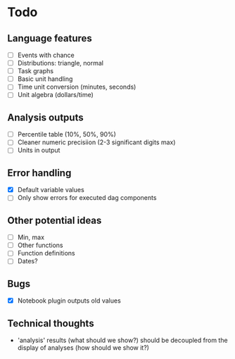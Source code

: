 # Todo

## Language features

- [ ] Events with chance
- [ ] Distributions: triangle, normal
- [ ] Task graphs
- [ ] Basic unit handling
- [ ] Time unit conversion (minutes, seconds)
- [ ] Unit algebra (dollars/time)

## Analysis outputs

- [ ] Percentile table (10%, 50%, 90%)
- [ ] Cleaner numeric precisiion (2-3 significant digits max)
- [ ] Units in output

## Error handling

- [x] Default variable values
- [ ] Only show errors for executed dag components

## Other potential ideas

- [ ] Min, max
- [ ] Other functions
- [ ] Function definitions
- [ ] Dates?

## Bugs

- [x] Notebook plugin outputs old values

## Technical thoughts

- 'analysis' results (what should we show?) should be decoupled from the display of analyses (how should we show it?)
